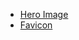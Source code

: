 - [Hero Image](https://unsplash.com/photos/blue-and-green-abstract-painting-pfX-GsJMtDY)
- [Favicon](https://www.freepik.com/icon/planet_10221049#fromView=resource_detail&position=13)